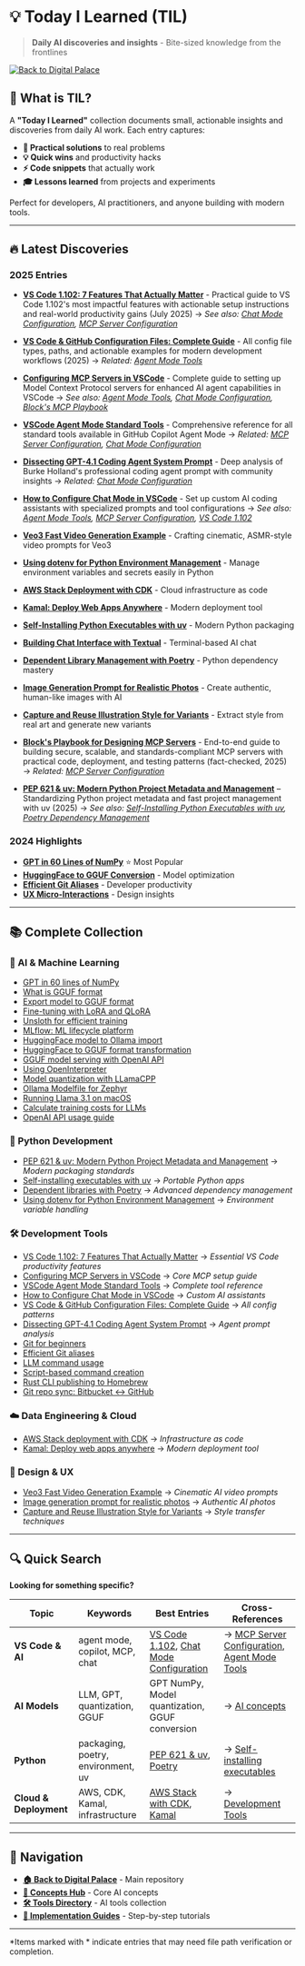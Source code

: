 # 💡 Today I Learned (TIL)

> **Daily AI discoveries and insights** - Bite-sized knowledge from the frontlines

[![Back to Digital Palace](https://img.shields.io/badge/←%20Back%20to-Digital%20Palace-blue?style=for-the-badge)](../../README.md)

## 🎯 What is TIL?

A **"Today I Learned"** collection documents small, actionable insights and discoveries from daily AI work. Each entry captures:

- **🔧 Practical solutions** to real problems
- **💡 Quick wins** and productivity hacks  
- **⚡ Code snippets** that actually work
- **🎓 Lessons learned** from projects and experiments

Perfect for developers, AI practitioners, and anyone building with modern tools.

---

## 🔥 Latest Discoveries


### 2025 Entries

- **[VS Code 1.102: 7 Features That Actually Matter](2025-07-11-vscode-1.102.md)** - Practical guide to VS Code 1.102's most impactful features with actionable setup instructions and real-world productivity gains (July 2025) → *See also: [Chat Mode Configuration](2025-07-09-vscode-chat-mode-configuration.md), [MCP Server Configuration](2025-01-09-vscode-mcp-server-configuration.md)*

- **[VS Code & GitHub Configuration Files: Complete Guide](2025-07-09-vscode-github-configuration-files.md)** - All config file types, paths, and actionable examples for modern development workflows (2025) → *Related: [Agent Mode Tools](2025-01-09-vscode-agent-mode-standard-tools.md)*

- **[Configuring MCP Servers in VSCode](2025-01-09-vscode-mcp-server-configuration.md)** - Complete guide to setting up Model Context Protocol servers for enhanced AI agent capabilities in VSCode → *See also: [Agent Mode Tools](2025-01-09-vscode-agent-mode-standard-tools.md), [Chat Mode Configuration](2025-07-09-vscode-chat-mode-configuration.md), [Block's MCP Playbook](2025-07-07-blocks-mcp-server-playbook.md)*

- **[VSCode Agent Mode Standard Tools](2025-01-09-vscode-agent-mode-standard-tools.md)** - Comprehensive reference for all standard tools available in GitHub Copilot Agent Mode → *Related: [MCP Server Configuration](2025-01-09-vscode-mcp-server-configuration.md), [Chat Mode Configuration](2025-07-09-vscode-chat-mode-configuration.md)*

- **[Dissecting GPT-4.1 Coding Agent System Prompt](2025-07-09-dissecting-gpt4-coding-agent-prompt.md)** - Deep analysis of Burke Holland's professional coding agent prompt with community insights → *Related: [Chat Mode Configuration](2025-07-09-vscode-chat-mode-configuration.md)*

- **[How to Configure Chat Mode in VSCode](2025-07-09-vscode-chat-mode-configuration.md)** - Set up custom AI coding assistants with specialized prompts and tool configurations → *See also: [Agent Mode Tools](2025-01-09-vscode-agent-mode-standard-tools.md), [MCP Server Configuration](2025-01-09-vscode-mcp-server-configuration.md), [VS Code 1.102](2025-07-11-vscode-1.102.md)*
- **[Veo3 Fast Video Generation Example](2025-07-07-veo3-fast.md)** - Crafting cinematic, ASMR-style video prompts for Veo3
- **[Using dotenv for Python Environment Management](2025-07-05-dotenv-usage.md)** - Manage environment variables and secrets easily in Python
- **[AWS Stack Deployment with CDK](2025-01-14-deploy-an-aws-stack-with-cdk.md)** - Cloud infrastructure as code
- **[Kamal: Deploy Web Apps Anywhere](2025-01-14-kamal-deploy-web-app-anywere.md)** - Modern deployment tool
- **[Self-Installing Python Executables with uv](2025-01-24-self-installing-python-executables-with-uv.md)** - Modern Python packaging
- **[Building Chat Interface with Textual](2025-01-24-building-a-chat-interface-using-textual.md)** - Terminal-based AI chat
- **[Dependent Library Management with Poetry](2025-01-29-dependant-library-with-poetry.md)** - Python dependency mastery
- **[Image Generation Prompt for Realistic Photos](2025-07-03-image-generation-realistic.md)** - Create authentic, human-like images with AI
- **[Capture and Reuse Illustration Style for Variants](2025-07-03-capture-illustration-style.md)** - Extract style from real art and generate new variants
- **[Block's Playbook for Designing MCP Servers](2025-07-07-blocks-mcp-server-playbook.md)** - End-to-end guide to building secure, scalable, and standards-compliant MCP servers with practical code, deployment, and testing patterns (fact-checked, 2025) → *Related: [MCP Server Configuration](2025-01-09-vscode-mcp-server-configuration.md)*

- **[PEP 621 & uv: Modern Python Project Metadata and Management](2025-07-09-pep621-uv.md)** – Standardizing Python project metadata and fast project management with uv (2025) → *See also: [Self-Installing Python Executables with uv](2025-01-24-self-installing-python-executables-with-uv.md), [Poetry Dependency Management](2025-01-29-dependant-library-with-poetry.md)*

### 2024 Highlights  
- **[GPT in 60 Lines of NumPy](2024-02-26-gpt_60_lines_of_code.md)** ⭐ Most Popular
- **[HuggingFace to GGUF Conversion](2024-03-04%20how_to_transform_a_huggingface_model_to_gguf.md)** - Model optimization
- **[Efficient Git Aliases](2024-07-27-git-alias.md)** - Developer productivity
- **[UX Micro-Interactions](2024-08-07_ux_micro_interractions.md)** - Design insights

---

## 📚 Complete Collection

### 🤖 AI & Machine Learning
- [GPT in 60 lines of NumPy](2024-02-26-gpt_60_lines_of_code.md)
- [What is GGUF format](2024-01-03%20What%20is%20GGUF.md)
- [Export model to GGUF format](2024-02-25-how_to_export_a_model_to_gguf.md)
- [Fine-tuning with LoRA and QLoRA](2024-02-26%20How%20to%20fine%20tune%20a%20model%20with%20Lora%20and%20QLora.md)
- [Unsloth for efficient training](2024-02-28%20unsloth.md)
- [MLflow: ML lifecycle platform](./mlfow/README.md)
- [HuggingFace model to Ollama import](2024-03-02%20ollama_import_model.md)
- [HuggingFace to GGUF format transformation](2024-03-04%20how_to_transform_a_huggingface_model_to_gguf.md)
- [GGUF model serving with OpenAI API](2024-03-04%20llama_cpp_gguf_openai_server.md)
- [Using OpenInterpreter](2024-03-13%20how_to_use_openinterpreter.md)
- [Model quantization with LLamaCPP](2024-03-18-%20how_quantize_a_model_with_lamacpp.md)
- [Ollama Modelfile for Zephyr](2024-03-21_modelfile_zephyr.md)
- [Running Llama 3.1 on macOS](2024-07-31-running_a_llama_model_3_1_from_lama_cpp_on_mac_os.md)
- [Calculate training costs for LLMs](./how_to_calulate_price_to_train_a_large_model/how_to_calculate_price_to_train_a_llm.md)
- [OpenAI API usage guide](./openai_api/README.md)

### 🐍 Python Development

- [PEP 621 & uv: Modern Python Project Metadata and Management](2025-07-09-pep621-uv.md) → *Modern packaging standards*
- [Self-installing executables with uv](2025-01-24-self-installing-python-executables-with-uv.md) → *Portable Python apps*
- [Dependent libraries with Poetry](2025-01-29-dependant-library-with-poetry.md) → *Advanced dependency management*
- [Using dotenv for Python Environment Management](2025-07-05-dotenv-usage.md) → *Environment variable handling*

### 🛠️ Development Tools

- [VS Code 1.102: 7 Features That Actually Matter](2025-07-11-vscode-1.102.md) → *Essential VS Code productivity features*
- [Configuring MCP Servers in VSCode](2025-01-09-vscode-mcp-server-configuration.md) → *Core MCP setup guide*
- [VSCode Agent Mode Standard Tools](2025-01-09-vscode-agent-mode-standard-tools.md) → *Complete tool reference*
- [How to Configure Chat Mode in VSCode](2025-07-09-vscode-chat-mode-configuration.md) → *Custom AI assistants*
- [VS Code & GitHub Configuration Files: Complete Guide](2025-07-09-vscode-github-configuration-files.md) → *All config patterns*
- [Dissecting GPT-4.1 Coding Agent System Prompt](2025-07-09-dissecting-gpt4-coding-agent-prompt.md) → *Agent prompt analysis*
- [Git for beginners](git/git.md)
- [Efficient Git aliases](2024-07-27-git-alias.md)
- [LLM command usage](2024-03-03%20how_to_use_llm_command.md)
- [Script-based command creation](2024-03-18%20how_to_create_a_script_based_command.md)
- [Rust CLI publishing to Homebrew](2024-04-14_how_to_publish_to_homebrew.md)
- [Git repo sync: Bitbucket ↔ GitHub](2024-09-13-bitbucket-syncc.md)

### ☁️ Data Engineering & Cloud

- [AWS Stack deployment with CDK](2025-01-14-deploy-an-aws-stack-with-cdk.md) → *Infrastructure as code*
- [Kamal: Deploy web apps anywhere](2025-01-14-kamal-deploy-web-app-anywere.md) → *Modern deployment tool*

### 🎨 Design & UX

- [Veo3 Fast Video Generation Example](2025-07-07-veo3-fast.md) → *Cinematic AI video prompts*
- [Image generation prompt for realistic photos](2025-07-03-image-generation-realistic.md) → *Authentic AI photos*
- [Capture and Reuse Illustration Style for Variants](2025-07-03-capture-illustration-style.md) → *Style transfer techniques*

---

## 🔍 Quick Search

**Looking for something specific?**

| **Topic** | **Keywords** | **Best Entries** | **Cross-References** |
|-----------|------------|------------------|---------------------|
| **VS Code & AI** | agent mode, copilot, MCP, chat | [VS Code 1.102](2025-07-11-vscode-1.102.md), [Chat Mode Configuration](2025-07-09-vscode-chat-mode-configuration.md) | → [MCP Server Configuration](2025-01-09-vscode-mcp-server-configuration.md), [Agent Mode Tools](2025-01-09-vscode-agent-mode-standard-tools.md) |
| **AI Models** | LLM, GPT, quantization, GGUF | GPT NumPy, Model quantization, GGUF conversion | → [AI concepts](../../concepts/README.md) |
| **Python** | packaging, poetry, environment, uv | [PEP 621 & uv](2025-07-09-pep621-uv.md), [Poetry](2025-01-29-dependant-library-with-poetry.md) | → [Self-installing executables](2025-01-24-self-installing-python-executables-with-uv.md) |
| **Cloud & Deployment** | AWS, CDK, Kamal, infrastructure | [AWS Stack with CDK](2025-01-14-deploy-an-aws-stack-with-cdk.md), [Kamal](2025-01-14-kamal-deploy-web-app-anywere.md) | → [Development Tools](#️-development-tools) |

---

## 🚀 Navigation

- **[🏠 Back to Digital Palace](../../README.md)** - Main repository
- **[🧩 Concepts Hub](../../concepts/README.md)** - Core AI concepts  
- **[🛠️ Tools Directory](../../tools/ai-tools-master-directory.md)** - AI tools collection
- **[🎯 Implementation Guides](../../guides/goal-oriented-guides.md)** - Step-by-step tutorials

---

*Items marked with * indicate entries that may need file path verification or completion.


